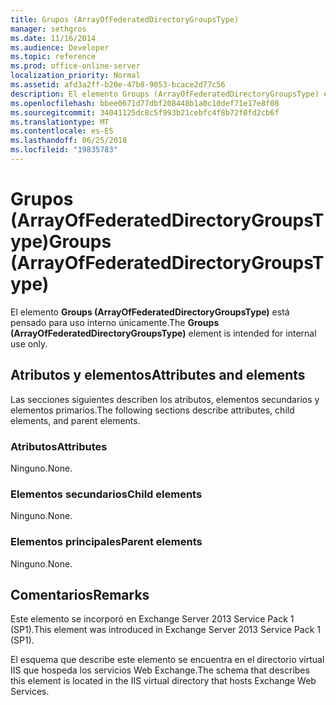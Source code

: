 ```yaml
---
title: Grupos (ArrayOfFederatedDirectoryGroupsType)
manager: sethgros
ms.date: 11/16/2014
ms.audience: Developer
ms.topic: reference
ms.prod: office-online-server
localization_priority: Normal
ms.assetid: afd3a2ff-b20e-47b8-9053-bcace2d77c56
description: El elemento Groups (ArrayOfFederatedDirectoryGroupsType) está pensado para uso interno únicamente.
ms.openlocfilehash: bbee0671d77dbf208448b1a0c10def71e17e8f08
ms.sourcegitcommit: 34041125dc8c5f993b21cebfc4f8b72f0fd2cb6f
ms.translationtype: MT
ms.contentlocale: es-ES
ms.lasthandoff: 06/25/2018
ms.locfileid: "19835783"
---
```

# <a name="groups-arrayoffederateddirectorygroupstype"></a><span data-ttu-id="b9bf1-103">Grupos (ArrayOfFederatedDirectoryGroupsType)</span><span class="sxs-lookup"><span data-stu-id="b9bf1-103">Groups (ArrayOfFederatedDirectoryGroupsType)</span></span>

<span data-ttu-id="b9bf1-104">El elemento **Groups (ArrayOfFederatedDirectoryGroupsType)** está pensado para uso interno únicamente.</span><span class="sxs-lookup"><span data-stu-id="b9bf1-104">The **Groups (ArrayOfFederatedDirectoryGroupsType)** element is intended for internal use only.</span></span> 

## <a name="attributes-and-elements"></a><span data-ttu-id="b9bf1-105">Atributos y elementos</span><span class="sxs-lookup"><span data-stu-id="b9bf1-105">Attributes and elements</span></span>

<span data-ttu-id="b9bf1-106">Las secciones siguientes describen los atributos, elementos secundarios y elementos primarios.</span><span class="sxs-lookup"><span data-stu-id="b9bf1-106">The following sections describe attributes, child elements, and parent elements.</span></span>
  
### <a name="attributes"></a><span data-ttu-id="b9bf1-107">Atributos</span><span class="sxs-lookup"><span data-stu-id="b9bf1-107">Attributes</span></span>

<span data-ttu-id="b9bf1-108">Ninguno.</span><span class="sxs-lookup"><span data-stu-id="b9bf1-108">None.</span></span>
  
### <a name="child-elements"></a><span data-ttu-id="b9bf1-109">Elementos secundarios</span><span class="sxs-lookup"><span data-stu-id="b9bf1-109">Child elements</span></span>

<span data-ttu-id="b9bf1-110">Ninguno.</span><span class="sxs-lookup"><span data-stu-id="b9bf1-110">None.</span></span>
  
### <a name="parent-elements"></a><span data-ttu-id="b9bf1-111">Elementos principales</span><span class="sxs-lookup"><span data-stu-id="b9bf1-111">Parent elements</span></span>

<span data-ttu-id="b9bf1-112">Ninguno.</span><span class="sxs-lookup"><span data-stu-id="b9bf1-112">None.</span></span>
  
## <a name="remarks"></a><span data-ttu-id="b9bf1-113">Comentarios</span><span class="sxs-lookup"><span data-stu-id="b9bf1-113">Remarks</span></span>

<span data-ttu-id="b9bf1-114">Este elemento se incorporó en Exchange Server 2013 Service Pack 1 (SP1).</span><span class="sxs-lookup"><span data-stu-id="b9bf1-114">This element was introduced in Exchange Server 2013 Service Pack 1 (SP1).</span></span>
  
<span data-ttu-id="b9bf1-115">El esquema que describe este elemento se encuentra en el directorio virtual IIS que hospeda los servicios Web Exchange.</span><span class="sxs-lookup"><span data-stu-id="b9bf1-115">The schema that describes this element is located in the IIS virtual directory that hosts Exchange Web Services.</span></span>
  


